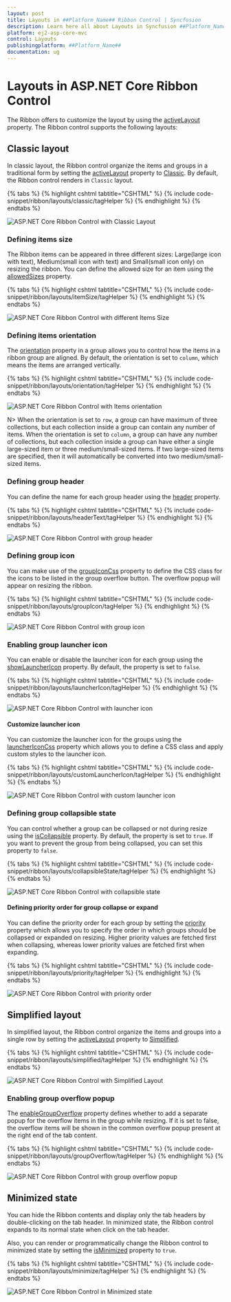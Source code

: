 ```yaml
---
layout: post
title: Layouts in ##Platform_Name## Ribbon Control | Syncfusion
description: Learn here all about Layouts in Syncfusion ##Platform_Name## Ribbon control of Syncfusion Essential JS 2 and more.
platform: ej2-asp-core-mvc
control: Layouts
publishingplatform: ##Platform_Name##
documentation: ug
---
```


# Layouts in ASP.NET Core Ribbon Control

The Ribbon offers to customize the layout by using the [activeLayout](https://help.syncfusion.com/cr/aspnetcore-js2/Syncfusion.EJ2.Ribbon.Ribbon.html#Syncfusion_EJ2_Ribbon_Ribbon_ActiveLayout) property. The Ribbon control supports the following layouts:

## Classic layout

In classic layout, the Ribbon control organize the items and groups in a traditional form by setting the [activeLayout](https://help.syncfusion.com/cr/aspnetcore-js2/Syncfusion.EJ2.Ribbon.Ribbon.html#Syncfusion_EJ2_Ribbon_Ribbon_ActiveLayout) property to [Classic](https://help.syncfusion.com/cr/aspnetcore-js2/Syncfusion.EJ2.Ribbon.RibbonLayout.html). By default, the Ribbon control renders in `Classic` layout.

{% tabs %}
{% highlight cshtml tabtitle="CSHTML" %}
{% include code-snippet/ribbon/layouts/classic/tagHelper %}
{% endhighlight %}
{% endtabs %}

![ASP.NET Core Ribbon Control with Classic Layout](./images/ribbon-classic.png)

### Defining items size

The Ribbon items can be appeared in three different sizes: Large(large icon with text), Medium(small icon with text) and Small(small icon only) on resizing the ribbon. You can define the allowed size for an item using the [allowedSizes](https://help.syncfusion.com/cr/aspnetcore-js2/Syncfusion.EJ2.Ribbon.RibbonItem.html#Syncfusion_EJ2_Ribbon_RibbonItem_AllowedSizes) property.

{% tabs %}
{% highlight cshtml tabtitle="CSHTML" %}
{% include code-snippet/ribbon/layouts/itemSize/tagHelper %}
{% endhighlight %}
{% endtabs %}

![ASP.NET Core Ribbon Control with different Items Size](./images/ribbon-itemSize.jpg)

### Defining items orientation

The [orientation](https://help.syncfusion.com/cr/aspnetcore-js2/Syncfusion.EJ2.Ribbon.RibbonGroup.html#Syncfusion_EJ2_Ribbon_RibbonGroup_Orientation) property in a group allows you to control how the items in a ribbon group are aligned. By default, the orientation is set to `column`, which means the items are arranged vertically.

{% tabs %}
{% highlight cshtml tabtitle="CSHTML" %}
{% include code-snippet/ribbon/layouts/orientation/tagHelper %}
{% endhighlight %}
{% endtabs %}

![ASP.NET Core Ribbon Control with Items orientation](./images/ribbon-orientation.jpg)

N> When the orientation is set to `row`, a group can have maximum of three collections, but each collection inside a group can contain any number of items.
When the orientation is set to `column`, a group can have any number of collections, but each collection inside a group can have either a single large-sized item or three medium/small-sized items. If two large-sized items are specified, then it will automatically be converted into two medium/small-sized items.
### Defining group header

You can define the name for each group header using the [header](https://help.syncfusion.com/cr/aspnetcore-js2/Syncfusion.EJ2.Ribbon.RibbonGroup.html#Syncfusion_EJ2_Ribbon_RibbonGroup_Header) property.

{% tabs %}
{% highlight cshtml tabtitle="CSHTML" %}
{% include code-snippet/ribbon/layouts/headerText/tagHelper %}
{% endhighlight %}
{% endtabs %}

![ASP.NET Core Ribbon Control with group header](./images/ribbon-header.jpg)
### Defining group icon

You can make use of the [groupIconCss](https://help.syncfusion.com/cr/aspnetcore-js2/Syncfusion.EJ2.Ribbon.RibbonGroup.html#Syncfusion_EJ2_Ribbon_RibbonGroup_GroupIconCss) property to define the CSS class for the icons to be listed in the group overflow button. The overflow popup will appear on resizing the ribbon.

{% tabs %}
{% highlight cshtml tabtitle="CSHTML" %}
{% include code-snippet/ribbon/layouts/groupIcon/tagHelper %}
{% endhighlight %}
{% endtabs %}

![ASP.NET Core Ribbon Control with group icon](./images/ribbon-groupIcon.jpg)
### Enabling group launcher icon

You can enable or disable the launcher icon for each group using the [showLauncherIcon](https://help.syncfusion.com/cr/aspnetcore-js2/Syncfusion.EJ2.Ribbon.RibbonGroup.html#Syncfusion_EJ2_Ribbon_RibbonGroup_ShowLauncherIcon) property. By default, the property is set to `false`.

{% tabs %}
{% highlight cshtml tabtitle="CSHTML" %}
{% include code-snippet/ribbon/layouts/launcherIcon/tagHelper %}
{% endhighlight %}
{% endtabs %}

![ASP.NET Core Ribbon Control with launcher icon](./images/ribbon-launcherIcon.jpg)
#### Customize launcher icon

You can customize the launcher icon for the groups using the [launcherIconCss](https://help.syncfusion.com/cr/aspnetcore-js2/Syncfusion.EJ2.Ribbon.Ribbon.html#Syncfusion_EJ2_Ribbon_Ribbon_LauncherIconCss) property which allows you to define a CSS class and apply custom styles to the launcher icon.

{% tabs %}
{% highlight cshtml tabtitle="CSHTML" %}
{% include code-snippet/ribbon/layouts/customLauncherIcon/tagHelper %}
{% endhighlight %}
{% endtabs %}

![ASP.NET Core Ribbon Control with custom launcher icon](./images/ribbon-customLauncher.jpg)
### Defining group collapsible state

You can control whether a group can be collapsed or not during resize using the [isCollapsible](https://help.syncfusion.com/cr/aspnetcore-js2/Syncfusion.EJ2.Ribbon.RibbonGroup.html#Syncfusion_EJ2_Ribbon_RibbonGroup_IsCollapsible) property. By default, the property is set to `true`. If you want to prevent the group from being collapsed, you can set this property to `false`.

{% tabs %}
{% highlight cshtml tabtitle="CSHTML" %}
{% include code-snippet/ribbon/layouts/collapsibleState/tagHelper %}
{% endhighlight %}
{% endtabs %}

![ASP.NET Core Ribbon Control with collapsible state](./images/ribbon-isCollapsible.jpg)
#### Defining priority order for group collapse or expand

You can define the priority order for each group by setting the [priority](https://help.syncfusion.com/cr/aspnetcore-js2/Syncfusion.EJ2.Ribbon.RibbonGroup.html#Syncfusion_EJ2_Ribbon_RibbonGroup_Priority) property which allows you to specify the order in which groups should be collapsed or expanded on resizing. Higher priority values are fetched first when collapsing, whereas lower priority values are fetched first when expanding.

{% tabs %}
{% highlight cshtml tabtitle="CSHTML" %}
{% include code-snippet/ribbon/layouts/priority/tagHelper %}
{% endhighlight %}
{% endtabs %}

![ASP.NET Core Ribbon Control with priority order](./images/ribbon-priority.jpg)

## Simplified layout

In simplified layout, the Ribbon control organize the items and groups into a single row by setting the [activeLayout](https://help.syncfusion.com/cr/aspnetcore-js2/Syncfusion.EJ2.Ribbon.Ribbon.html#Syncfusion_EJ2_Ribbon_Ribbon_ActiveLayout) property to [Simplified](https://help.syncfusion.com/cr/aspnetcore-js2/Syncfusion.EJ2.Ribbon.RibbonLayout.html).

{% tabs %}
{% highlight cshtml tabtitle="CSHTML" %}
{% include code-snippet/ribbon/layouts/simplified/tagHelper %}
{% endhighlight %}
{% endtabs %}

![ASP.NET Core Ribbon Control with Simplified Layout](./images/ribbon-simplified.png)

### Enabling group overflow popup

The [enableGroupOverflow](https://help.syncfusion.com/cr/aspnetcore-js2/Syncfusion.EJ2.Ribbon.RibbonGroup.html#Syncfusion_EJ2_Ribbon_RibbonGroup_EnableGroupOverflow) property defines whether to add a separate popup for the overflow items in the group while resizing. If it is set to false, the overflow items will be shown in the common overflow popup present at the right end of the tab content.

{% tabs %}
{% highlight cshtml tabtitle="CSHTML" %}
{% include code-snippet/ribbon/layouts/groupOverflow/tagHelper %}
{% endhighlight %}
{% endtabs %}

![ASP.NET Core Ribbon Control with group overflow popup](./images/ribbon-groupOverflow.jpg)

## Minimized state

You can hide the Ribbon contents and display only the tab headers by double-clicking on the tab header. In minimized state, the Ribbon control expands to its normal state when click on the tab header.

Also, you can render or programmatically change the Ribbon control to minimized state by setting the [isMinimized](https://help.syncfusion.com/cr/aspnetcore-js2/Syncfusion.EJ2.Ribbon.Ribbon.html#Syncfusion_EJ2_Ribbon_Ribbon_IsMinimized) property to `true`.

{% tabs %}
{% highlight cshtml tabtitle="CSHTML" %}
{% include code-snippet/ribbon/layouts/minimize/tagHelper %}
{% endhighlight %}
{% endtabs %}

![ASP.NET Core Ribbon Control in Minimized state](./images/ribbon-minimize.png)
